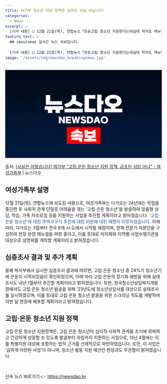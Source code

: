 ```yaml
---
title: 여가부 청소년 지원 정책은 급조된 사업 아닙니다!
categories:
  - News
excerpt: >
  [기사 내용] □ 12월 21일(목), 연합뉴스「은둔고립 청소년 지원한다는데실태 파악도 매뉴얼도 없어」보도에…
feature_text: >
  ## seoulnews 실시간 뉴스 속보입니다.

  [기사 내용] □ 12월 21일(목), 연합뉴스「은둔고립 청소년 지원한다는데실태 파악도 매뉴얼도 없어」보도에…
image: '/assets/img/newsdao_breakingnews.jpg'
---
```


![뉴스다오 속보](/assets/img/newsdao_breakingnews.jpg)

<p>출처: <a href="https://newsdao.kr/2857" rel="dofollow">[사실은 이렇습니다] 여가부 “고립·운둔 청소년 지원 정책,  급조된 사업 아냐” - 여성가족부</a> | 뉴스다오</p>

<h2 data-ke-size="size26">여성가족부 설명</h2>
<p data-ke-size="size16">12월 21일(목), 연합뉴스에 보도된 내용으로, 여성가족부는 다가오는 24년에는 학업을 중단한 후 사회적 관계 단절로 어려움을 겪는 '고립·은둔 청소년'을 발굴하여 맞춤형 상담, 학습, 가족 자조모임 등을 지원하는 사업을 추진할 계획이라고 밝혀졌습니다. <span style="color: #1a5490;">'고립·은둔 청소년'에 대한 주먹구구식 추진에 대한 비판에 대한 해명이 이루어졌습니다.</span> 이에 따라, 다가오는 3월부터 전국 6개 시·도에서 시작될 예정이며, 현재 전문가 자문단을 구성하여 현장 운영 매뉴얼을 마련 중이고, 이를 토대로 지자체와 지역별 사업수행기관을 대상으로 설명회를 개최할 계획이라고 밝혀졌습니다.</p>

<h2 data-ke-size="size26">심층조사 결과 및 추가 계획</h2>
<p data-ke-size="size16">올해 복지부에서 실시한 심층조사 결과에 따르면, 고립·은둔 청소년 중 24%가 청소년기에 은둔이 시작되었음이 확인되었으며, 이에 따라 고립·은둔의 장기화 예방을 위해 실태조사도 내년 1월부터 추진할 계획이라고 밝혀졌습니다. 또한, 한국청소년상담복지개발원에서도 고립·은둔 청소년 발굴을 위해 ’23년도에 청소년상담사를 대상으로 실태조사를 실시하였으며, 이를 토대로 고립·은둔 청소년 발굴을 위한 스크리닝 척도를 개발하여 이번 달 현장에 배포할 계획이라고 밝혀졌습니다.</p>

<h2 data-ke-size="size26">고립·은둔 청소년 지원 정책</h2>
<p data-ke-size="size16">고립·은둔 청소년 지원정책은, 고립·은둔 청소년이 심리적·사회적 관계를 조기에 회복하고 건강하게 성장할 수 있도록 발굴부터 자립까지 지원하는 사업으로, 지난 4월에는 이를 특별지원 대상에 포함하는 법적 근거를 선제적으로 마련하였습니다. 또한, 이 사업은 ‘급하게 마련된 사업’이 아니며, 청소년 활동 지원 예산안 편성과도 무관함이 밝혀졌습니다.</p>
<p data-ke-size="size16">&nbsp;</p> 

신속 뉴스 바로가기 👉 <a href="https://newsdao.kr" rel="dofollow">https://newsdao.kr</a>


